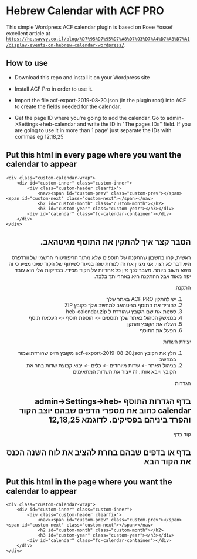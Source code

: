 # Hebrew Calendar with ACF PRO
This simple Wordpress ACF calendar plugin is based on Roee Yossef excellent article at 
<a href="https://he.savvy.co.il/blog/%D7%95%D7%95%D7%A8%D7%93%D7%A4%D7%A8%D7%A1/display-events-on-hebrew-calendar-wordpress/" target="_blank">`https://he.savvy.co.il/blog/%D7%95%D7%95%D7%A8%D7%93%D7%A4%D7%A8%D7%A1/display-events-on-hebrew-calendar-wordpress/`</a>.

## How to use

- Download this repo and install it on your Wordpress site 

- Install ACF Pro in order to use it.

- Import the file acf-export-2019-08-20.json (in the plugin root) into ACF to create the fields needed for the calendar.

- Get the page ID where you're going to add the calendar. Go to admin->Settings->heb-calendar and write the ID in "The pages IDs" field. If you are going to use it in more than 1 page' just separate the IDs with commas eg 12,18,25 

## Put this html in every page where you want the calendar to appear
```
<div class="custom-calendar-wrap">
    <div id="custom-inner" class="custom-inner">
        <div class="custom-header clearfix">
            <nav><span id="custom-prev" class="custom-prev"></span><span id="custom-next" class="custom-next"></span></nav>
            <h2 id="custom-month" class="custom-month"></h2>
            <h3 id="custom-year" class="custom-year"></h3></div>
        <div id="calendar" class="fc-calendar-container"></div>
    </div>
</div>
```

## <p dir='rtl' align='right'>הסבר קצר איך להתקין את התוסף מגיטהאב.</p>

<div dir='rtl' align='right'>
ראשית, קחו בחשבון שהתקנה של תוספים שלא מתוך הריפוזיטורי הרשמי של וורדפרס היא דבר לא רצוי. אני מציין את זה למרות שזה בניגוד לשיתוף של הקוד שאני מציע כי זה נושא חשוב ביותר.
מעבר לכך אין כל אחריות על הקוד מצידי. בבדיקות שלי הוא עובד יפה מאוד אבל ההתקנה היא באחריותך בלבד.

התקנה:
1.	יש להתקין ACF PRO באתר שלך
2.	להוריד את התוסף מגיטהאב למחשב שלך כקובץ ZIP
3.	לשנות את שם הקובץ שהורדת ל heb-calendar.zip
4.	בממשק הניהול באתר שלך תוספים -> הוספת תוסף -> העלאת תוסף
5.	העלה את הקובץ והתקן
6.	הפעל את התוסף

יצירת השדות 
1.	חלץ את הקובץ acf-export-2019-08-20.json מקובץ הזיפ שהורדתושמור במחשב
2.	בניהול האתר -> שדות מיוחדים -> כלים -> יבוא קבוצת שדות 
בחר את הקובץ וייבא אותו. זה ייצור את השדות המתאימים

הגדרות 
## בדף הגדרות התוסף admin->Settings->heb-calendar כתוב את מספרי הדפים שבהם יוצב הקוד והפרד ביניהם בפסיקים. לדוגמא 12,18,25
קוד בדף
## בדף או בדפים שבהם בחרת להציב את לוח השנה הכנס את הקוד הבא
 </div>

## Put this html in the page where you want the calendar to appear
```
<div class="custom-calendar-wrap">
    <div id="custom-inner" class="custom-inner">
        <div class="custom-header clearfix">
            <nav><span id="custom-prev" class="custom-prev"></span><span id="custom-next" class="custom-next"></span></nav>
            <h2 id="custom-month" class="custom-month"></h2>
            <h3 id="custom-year" class="custom-year"></h3></div>
        <div id="calendar" class="fc-calendar-container"></div>
    </div>
</div>
```